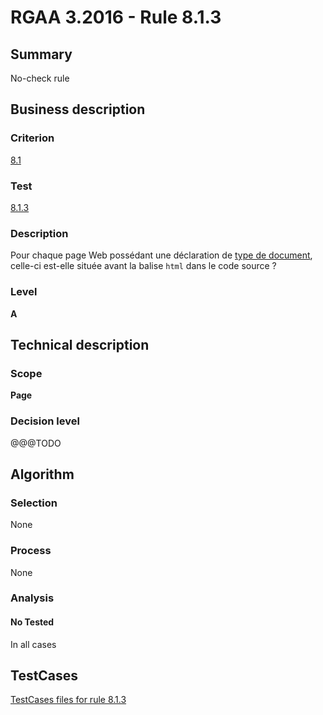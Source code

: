 # RGAA 3.2016 - Rule 8.1.3

## Summary
No-check rule


## Business description

### Criterion
[8.1](http://references.modernisation.gouv.fr/rgaa-accessibilite/criteres.html#crit-8-1)

### Test
[8.1.3](http://references.modernisation.gouv.fr/rgaa-accessibilite/criteres.html#test-8-1-3)

### Description
<div lang="fr">Pour chaque page Web poss&#xE9;dant une d&#xE9;claration de <a href="http://references.modernisation.gouv.fr/rgaa-accessibilite/glossaire.html#type-de-document">type de document</a>, celle-ci est-elle situ&#xE9;e avant la balise <code lang="en">html</code> dans le code source&nbsp;?</div>

### Level
**A**


## Technical description

### Scope
**Page**

### Decision level
@@@TODO


## Algorithm

### Selection
None

### Process
None

### Analysis

#### No Tested
In all cases


##  TestCases

[TestCases files for rule 8.1.3](https://github.com/Asqatasun/Asqatasun/tree/develop/rules/rules-rgaa3.2016/src/test/resources/testcases/rgaa32016/Rgaa32016Rule080103/)


